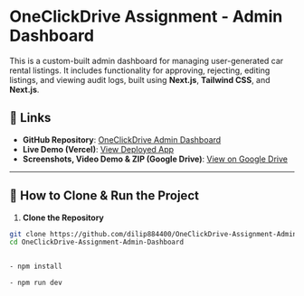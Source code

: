 # OneClickDrive Assignment - Admin Dashboard

This is a custom-built admin dashboard for managing user-generated car rental listings. It includes functionality for approving, rejecting, editing listings, and viewing audit logs, built using **Next.js**, **Tailwind CSS**, and **Next.js**.

## 🔗 Links

- **GitHub Repository**: [OneClickDrive Admin Dashboard](https://github.com/dilip884400/OneClickDrive-Assignment-Admin-Dashboard)
- **Live Demo (Vercel)**: [View Deployed App](https://one-click-drive-assignment-admin-da.vercel.app/)
- **Screenshots, Video Demo & ZIP (Google Drive)**: [View on Google Drive](https://drive.google.com/drive/folders/1tOxHI-o7sJ_M8JeZMX1iSTWxV9T0PgXp?usp=sharing)

---

## 🚀 How to Clone & Run the Project

1. **Clone the Repository**

```bash
git clone https://github.com/dilip884400/OneClickDrive-Assignment-Admin-Dashboard.git
cd OneClickDrive-Assignment-Admin-Dashboard


- npm install

- npm run dev

```
